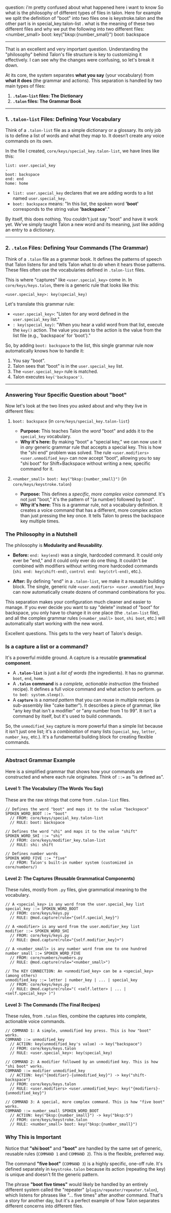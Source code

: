 question: 
i'm pretty confused about what happened here i want to know So what is the philosophy of different types of files in talon.  Here for example we split the definition of  "boot" into two files one is keystroke.talon and the other part is in special_key.talon-list . what is the meaning of these two different files and why we put the  following into two different files:
<number_small> boot:         key("bksp:{number_small}")
boot: backspace


----------

That is an excellent and very important question. Understanding the "philosophy" behind Talon's file structure is key to customizing it effectively. I can see why the changes were confusing, so let's break it down.

At its core, the system separates **what you say** (your vocabulary) from **what it does** (the grammar and actions). This separation is handled by two main types of files:

1.  **`.talon-list` files: The Dictionary**
2.  **`.talon` files: The Grammar Book**

---

### 1. `.talon-list` Files: Defining Your Vocabulary

Think of a `.talon-list` file as a simple dictionary or a glossary. Its only job is to define a list of words and what they map to. It doesn’t create any voice commands on its own.

In the file I created, `core/keys/special_key.talon-list`, we have lines like this:

```
list: user.special_key
-
boot: backspace
end: end
home: home
```

*   `list: user.special_key` declares that we are adding words to a list named `user.special_key`.
*   `boot: backspace` means: "In this list, the spoken word **'boot'** corresponds to the string value **'backspace'**."

By itself, this does nothing. You couldn't just say "boot" and have it work yet. We've simply taught Talon a new word and its meaning, just like adding an entry to a dictionary.

---

### 2. `.talon` Files: Defining Your Commands (The Grammar)

Think of a `.talon` file as a grammar book. It defines the patterns of speech that Talon listens for and tells Talon what to *do* when it hears those patterns. These files often use the vocabularies defined in `.talon-list` files.

This is where "captures" like `<user.special_key>` come in. In `core/keys/keys.talon`, there is a generic rule that looks like this:

```talon
<user.special_key>: key(special_key)
```

Let's translate this grammar rule:
*   `<user.special_key>`: "Listen for any word defined in the `user.special_key` list."
*   `: key(special_key)`: "When you hear a valid word from that list, execute the `key()` action. The value you pass to the action is the value from the list file (e.g., 'backspace' for 'boot')."

So, by adding `boot: backspace` to the list, this single grammar rule now automatically knows how to handle it:
1.  You say "boot".
2.  Talon sees that "boot" is in the `user.special_key` list.
3.  The `<user.special_key>` rule is matched.
4.  Talon executes `key('backspace')`.

---

### Answering Your Specific Question about "boot"

Now let's look at the two lines you asked about and why they live in different files:

1.  `boot: backspace` (in `core/keys/special_key.talon-list`)
    *   **Purpose:** This teaches Talon the *word* "boot" and adds it to the `special_key` vocabulary.
    *   **Why it's here:** By making "boot" a "special key," we can now use it in *any* generic grammar rule that accepts a special key. This is how the "shi end" problem was solved. The rule `<user.modifiers> <user.unmodified_key>` can now accept "boot", allowing you to say "shi boot" for Shift+Backspace without writing a new, specific command for it.

2.  `<number_small> boot: key("bksp:{number_small}")` (in `core/keys/keystroke.talon`)
    *   **Purpose:** This defines a *specific, more complex voice command*. It's not just "boot," it's the pattern of "(a number) followed by boot".
    *   **Why it's here:** This is a grammar rule, not a vocabulary definition. It creates a voice command that has a different, more complex action than just pressing the key once. It tells Talon to press the backspace key multiple times.

### The Philosophy in a Nutshell

The philosophy is **Modularity and Reusability**.

*   **Before:** `end: key(end)` was a single, hardcoded command. It could only ever be "end," and it could only ever do one thing. It couldn't be combined with modifiers without writing more hardcoded commands (`shi end: key(shift-end)`, `control end: key(ctrl-end)`, etc.).

*   **After:** By defining "end" in a `.talon-list`, we make it a reusable building block. The single, generic rule `<user.modifiers> <user.unmodified_key>` can now automatically create dozens of command combinations for you.

This separation makes your configuration much cleaner and easier to manage. If you ever decide you want to say "delete" instead of "boot" for backspace, you only have to change it in one place (the `.talon-list` file), and all the complex grammar rules (`<number_small> boot`, `shi boot`, etc.) will automatically start working with the new word.

Excellent questions. This gets to the very heart of Talon's design.

### Is a capture a list or a command?

It's a powerful middle ground. A capture is a reusable **grammatical component**.

*   A **`.talon-list`** is just a *list of words* (the ingredients). It has no grammar. `boot`, `end`, `home`.
*   A **`.talon` command** is a *complete, actionable instruction* (the finished recipe). It defines a full voice command and what action to perform. `go to bed: system.sleep()`.
*   A **`capture`** is a *named pattern* that you can reuse in multiple recipes (a sub-assembly like "cake batter"). It describes a piece of grammar, like "any key that isn't a modifier" or "any number from 1 to 99". It isn't a command by itself, but it's used to build commands.

So, the `unmodified_key` capture is more powerful than a simple list because it isn't just one list; it's a *combination* of many lists (`special_key`, `letter`, `number_key`, etc.). It's a fundamental building block for creating flexible commands.

---

### Abstract Grammar Example

Here is a simplified grammar that shows how your commands are constructed and where each rule originates. Think of `::=` as "is defined as".

#### Level 1: The Vocabulary (The Words You Say)

These are the raw strings that come from `.talon-list` files.

```grammar
// Defines the word "boot" and maps it to the value "backspace"
SPOKEN_WORD_BOOT ::= "boot"
  // FROM: core/keys/special_key.talon-list
  // RULE: boot: backspace

// Defines the word "shi" and maps it to the value "shift"
SPOKEN_WORD_SHI ::= "shi"
  // FROM: core/keys/modifier_key.talon-list
  // RULE: shi: shift

// Defines number words
SPOKEN_WORD_FIVE ::= "five"
  // FROM: Talon's built-in number system (customized in core/numbers/)
```

#### Level 2: The Captures (Reusable Grammatical Components)

These rules, mostly from `.py` files, give grammatical meaning to the vocabulary.

```grammar
// A <special_key> is any word from the user.special_key list
special_key ::= SPOKEN_WORD_BOOT
  // FROM: core/keys/keys.py
  // RULE: @mod.capture(rule="{self.special_key}")

// A <modifier> is any word from the user.modifier_key list
modifier ::= SPOKEN_WORD_SHI
  // FROM: core/keys/keys.py
  // RULE: @mod.capture(rule="{self.modifier_key}+")

// A <number_small> is any number word from one to one hundred
number_small ::= SPOKEN_WORD_FIVE
  // FROM: core/numbers/numbers.py
  // RULE: @mod.capture(rule="<number_small>")

// The KEY CONNECTION: An <unmodified_key> can be a <special_key> (among others)
unmodified_key ::= letter | number_key | ... | special_key
  // FROM: core/keys/keys.py
  // RULE: @mod.capture(rule="( <self.letter> | ... | <self.special_key> )")
```

#### Level 3: The Commands (The Final Recipes)

These rules, from `.talon` files, combine the captures into complete, actionable voice commands.

```grammar
// COMMAND 1: A simple, unmodified key press. This is how "boot" works.
COMMAND ::= unmodified_key
  // ACTION: key(unmodified_key's value) -> key("backspace")
  // FROM: core/keys/keys.talon
  // RULE: <user.special_key>: key(special_key)

// COMMAND 2: A modifier followed by an unmodified key. This is how "shi boot" works.
COMMAND ::= modifier unmodified_key
  // ACTION: key("{modifier}-{unmodified_key}") -> key("shift-backspace")
  // FROM: core/keys/keys.talon
  // RULE: <user.modifiers> <user.unmodified_key>: key("{modifiers}-{unmodified_key}")

// COMMAND 3: A special, more complex command. This is how "five boot" works.
COMMAND ::= number_small SPOKEN_WORD_BOOT
  // ACTION: key("bksp:{number_small}") -> key("bksp:5")
  // FROM: core/keys/keystroke.talon
  // RULE: <number_small> boot: key("bksp:{number_small}")
```

### Why This is Important

Notice that **"shi boot"** and **"boot"** are handled by the same set of generic, reusable rules (`COMMAND 1` and `COMMAND 2`). This is the flexible, preferred way.

The command **"five boot"** (`COMMAND 3`) is a highly specific, one-off rule. It's defined separately in `keystroke.talon` because its action (repeating the key) is unique and doesn't fit the generic pattern.

The phrase **"boot five times"** would likely be handled by an entirely different system called the "repeater" (`plugin/repeater/repeater.talon`), which listens for phrases like "... five times" after another command. That's a story for another day, but it's a perfect example of how Talon separates different concerns into different files.
